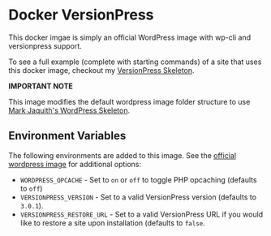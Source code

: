 # Docker VersionPress

This docker imgae is simply an official WordPress image with wp-cli and versionpress support.

To see a full example (complete with starting commands) of a site that uses this docker image, checkout my [VersionPress Skeleton](https://github.com/tatemz/versionpress-skeleton).

**IMPORTANT NOTE**

This image modifies the default wordpress image folder structure to use [Mark Jaquith's WordPress Skeleton](https://github.com/markjaquith/WordPress-Skeleton).

## Environment Variables

The following environments are added to this image. See the [official wordpress image](https://hub.docker.com/_/wordpress/) for additional options:

- `WORDPRESS_OPCACHE` - Set to `on` or `off` to toggle PHP opcaching (defaults to `off`)
- `VERSIONPRESS_VERSION` - Set to a valid VersionPress version (defaults to `3.0.1`).
- `VERSIONPRESS_RESTORE_URL` - Set to a valid VersionPress URL if you would like to restore a site upon installation (defaults to `false`.
